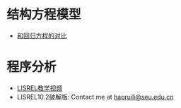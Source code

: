 # 结构方程模型
- [和回归方程的对比](https://wenku.baidu.com/view/06d4e5ffaef8941ea76e05dd.html)

# 程序分析
- [LISREL教学视频](https://www.bilibili.com/video/BV1C7411w7vL?from=search&seid=7659023814994757165)
- LISREL10.2破解版: Contact me at haoruili@seu.edu.cn
